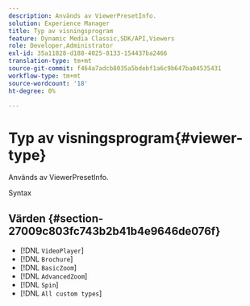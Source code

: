 ```yaml
---
description: Används av ViewerPresetInfo.
solution: Experience Manager
title: Typ av visningsprogram
feature: Dynamic Media Classic,SDK/API,Viewers
role: Developer,Administrator
exl-id: 35a11828-d188-4025-8133-154437ba2466
translation-type: tm+mt
source-git-commit: f464a7adcb8035a5bdebf1a6c9b647ba04535431
workflow-type: tm+mt
source-wordcount: '18'
ht-degree: 0%

---
```


# Typ av visningsprogram{#viewer-type}

Används av ViewerPresetInfo.

Syntax

## Värden {#section-27009c803fc743b2b41b4e9646de076f}

* [!DNL `VideoPlayer`]
* [!DNL `Brochure`]
* [!DNL `BasicZoom`]
* [!DNL `AdvancedZoom`]
* [!DNL `Spin`]
* [!DNL `All custom types`]
